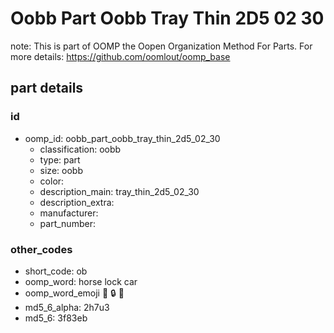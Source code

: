 # Oobb Part Oobb Tray Thin 2D5 02 30  

note: This is part of OOMP the Oopen Organization Method For Parts. For more details: https://github.com/oomlout/oomp_base

##  part details





### id
* oomp_id: oobb_part_oobb_tray_thin_2d5_02_30
  * classification: oobb
  * type: part
  * size: oobb
  * color: 
  * description_main: tray_thin_2d5_02_30
  * description_extra: 
  * manufacturer: 
  * part_number: 

### other_codes
* short_code: ob
* oomp_word: horse lock car
* oomp_word_emoji :horse: :lock: :car:
* md5_6_alpha: 2h7u3
* md5_6: 3f83eb